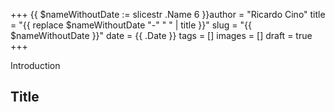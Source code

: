 +++
{{ $nameWithoutDate := slicestr .Name 6 }}author = "Ricardo Cino"
title = "{{ replace $nameWithoutDate "-" " " | title }}"
slug = "{{ $nameWithoutDate }}"
date = {{ .Date }}
tags = []
images = []
draft = true
+++

Introduction

<!--more-->

## Title
